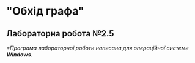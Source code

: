 # "Обхід графа"
## Лабораторна робота №2.5
_*Програма лабораторної роботи написана для операційної системи **Windows**._
